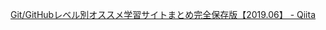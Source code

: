 

[Git/GitHubレベル別オススメ学習サイトまとめ完全保存版【2019\.06】 \- Qiita](https://qiita.com/thinkalot/items/b3c2e9060f46f5d4ea46)